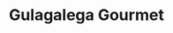 ---
title: "Gulagalega Gourmet"
url: /santiago-de-compostela/gulagalega-gourmet/
shop: charcutería
---